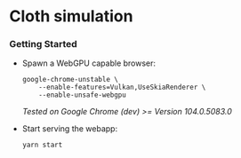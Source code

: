# Cloth simulation

### Getting Started

- Spawn a WebGPU capable browser:

    ```shell
    google-chrome-unstable \
        --enable-features=Vulkan,UseSkiaRenderer \
        --enable-unsafe-webgpu
    ```
    
    *Tested on Google Chrome (dev) >= Version 104.0.5083.0*


- Start serving the webapp:

    ```shell
    yarn start
    ```
